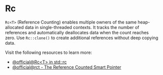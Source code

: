 # Rc

`Rc<T>` (Reference Counting) enables multiple owners of the same heap-allocated data in single-threaded contexts. It tracks the number of references and automatically deallocates data when the count reaches zero. Use `Rc::clone()` to create additional references without deep copying data.

Visit the following resources to learn more:

- [@official@Rc\<T\> in std::rc](https://doc.rust-lang.org/std/rc/struct.Rc.html)
- [@official@rct - The Reference Counted Smart Pointer](https://doc.rust-lang.org/book/ch15-04-rc.html#rct-the-reference-counted-smart-pointer)